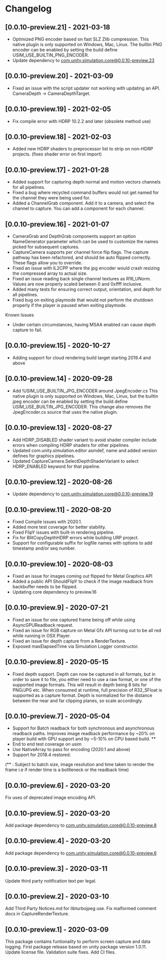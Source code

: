 # Changelog

## [0.0.10-preview.21] - 2021-03-18

- Optimized PNG encoder based on fast SLZ Zlib compression.
  This native plugin is only supported on Windows, Mac, Linux. The builtin PNG encoder can be enabled by setting the build define USIM_USE_BUILTIN_PNG_ENCODER.
- Update dependency to com.unity.simulation.core@0.0.10-preview.23

## [0.0.10-preview.20] - 2021-03-09

- Fixed an issue with the script updater not working with updating an API. CameraDepth -> CameraDepthTarget.

## [0.0.10-preview.19] - 2021-02-05

- Fix compile error with HDRP 10.2.2 and later (obsolete method use)

## [0.0.10-preview.18] - 2021-02-03

- Added new HDRP shaders to preprocessor list to strip on non-HDRP projects. (fixes shader error on first import)

## [0.0.10-preview.17] - 2021-01-28

- Added support for capturing depth normal and motion vectors channels for all pipelines.
- Fixed a bug where recycled command buffers would not get named for the channel they were being used for.
- Added a ChannelGrab component. Add it to a camera, and select the channel to capture. You can add a component for each channel.

## [0.0.10-preview.16] - 2021-01-07

- CameraGrab and DepthGrab components support an option NameGenerator parameter which can be used to customize the names picked for subsequent captures.
- CaptureCamera supports per channel force flip flags. The capture pathway has been refactored, and should be auto flipped correctly. These flags allow you to override.
- Fixed an issue with IL2CPP where the jpg encoder would crash resizing the compressed array to actual size.
- Fixed an issue reading back single channel textures as R16_UNorm. Values are now properly scaled between 0 and 0xffff inclusive.
- Added many tests for ensuring correct output, orientation, and depth for all pipelines.
- Fixed bug on exiting playmode that would not perform the shutdown properly if the player is paused when exiting playmode.

Known Issues
- Under certain circumstances, having MSAA enabled can cause depth capture to fail.

## [0.0.10-preview.15] - 2020-10-27

- Adding support for cloud rendering build target starting 2019.4 and above

## [0.0.10-preview.14] - 2020-09-28

- Add !USIM_USE_BUILTIN_JPG_ENCODER around JpegEncoder.cs
  This native plugin is only supported on Windows, Mac, Linux, but the builtin jpeg encoder can be enabled
  by setting the build define USIM_USE_BUILTIN_JPG_ENCODER. This change also removes the JpegEncoder.cs
  source that uses the native plugin.

## [0.0.10-preview.13] - 2020-08-27

- Add HDRP_DISABLED shader variant to avoid shader compiler include errors when compiling HDRP shaders for other pipelines.
- Updated com.unity.simulation.editor asmdef, name and added version defines for graphics pipelines.
- Updated CaptureCamera.SelectDepthShaderVariant to select HDRP_ENABLED keyword for that pipeline.

## [0.0.10-preview.12] - 2020-08-26

- Update dependency to com.unity.simulation.core@0.0.10-preview.19

## [0.0.10-preview.11] - 2020-08-20

- Fixed Compile issues with 2020.1.
- Added more test coverage for better stability.
- Fixed FlipY issues with built-in rendering pipeline.
- Fix for BlitCopyDepthHDRP errors while building URP project.
- Support for configurable suffix for logfile names with options to add timestamp and/or seq number.

## [0.0.10-preview.10] - 2020-08-03

- Fixed an issue for images coming out flipped for Metal Graphics API
- Added a public API ShouldFlipY to check if the image readback from backbuffer needs to be flipped.
- Updating core dependency to preview.16

## [0.0.10-preview.9] - 2020-07-21

- Fixed an issue for one captured frame being off while using AsyncGPUReadback request.
- Fixed an issue for RGB capture on Metal Gfx API turning out to be all red while running in OSX Player.
- Fixed an issue for depth capture from a RenderTexture.
- Exposed maxElapsedTime via Simulation Logger constructor.

## [0.0.10-preview.8] - 2020-05-15

- Fixed depth support. Depth can now be captured in all formats, but in order to save it to file, 
  you either need to use a raw format, or one of the supported image formats.
  This will result in depth being 8 bits for PNG/JPG etc.
  When consumed at runtime, full precision of R32_SFloat is supported as a capture format.
  Depth is normalized for the distance between the near and far clipping planes, so scale accordingly.

## [0.0.10-preview.7] - 2020-05-04

- Support for Batch readback for both synchronous and asynchronous readback paths. Improves image readback performance by ~20% on player build with GPU support and by ~5-10% on CPU based build. **
- End to end test coverage on usim
- Use NativeArray to pass for encoding (2020.1 and above)
- Support for 2018.4 restored.

(** : Subject to batch size, image resolution and time taken to render the frame i.e if render time is a bottleneck or the readback time)

## [0.0.10-preview.6] - 2020-03-20

Fix uses of deprecated image encoding API.

## [0.0.10-preview.5] - 2020-03-20

Add package dependency to com.unity.simulation.core@0.0.10-preview.8

## [0.0.10-preview.4] - 2020-03-20

Add package dependency to com.unity.simulation.core@0.0.10-preview.6

## [0.0.10-preview.3] - 2020-03-11

Update third party notification text per legal.

## [0.0.10-preview.2] - 2020-03-10

Add Third Party Notices.md for libturbojpeg use.
Fix malformed comment docs in CaptureRenderTexture.

## [0.0.10-preview.1] - 2020-03-09

This package contains funtionality to perform screen capture and data logging.
First package release based on unity package version 1.0.11.
Update license file.
Validation suite fixes.
Add CI files.
